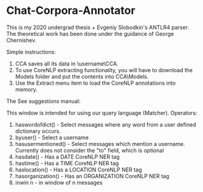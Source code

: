 # Chat-Corpora-Annotator
This is my 2020 undergrad thesis + Evgeniy Slobodkin's ANTLR4 parser. The theoretical work has been done under the guidance of George Chernishev.

Simple instructions:

1. CCA saves all its data in \username\CCA.
2. To use CoreNLP extracting functionality, you will have to download the Models folder and put the contents into CCA\Models.
3. Use the Extract menu item to load the CoreNLP annotations into memory.

The See suggestions manual:

This window is intended for using our query language (Matcher).
Operators:
1. haswordofdict() - Select messages where any word from a user defined dictionary occurs.
2. byuser() - Select a username
3. hasusermentioned() - Select messages which mention a username. Currently does not consider the "to" field, which is optional
4. hasdate() - Has a DATE CoreNLP NER tag
5. hastime() - Has a TIME CoreNLP NER tag
6. haslocation() - Has a LOCATION CoreNLP NER tag
7. hasorganization() - Has an ORGANIZATION CoreNLP NER tag
8. inwin n - in window of n messages
